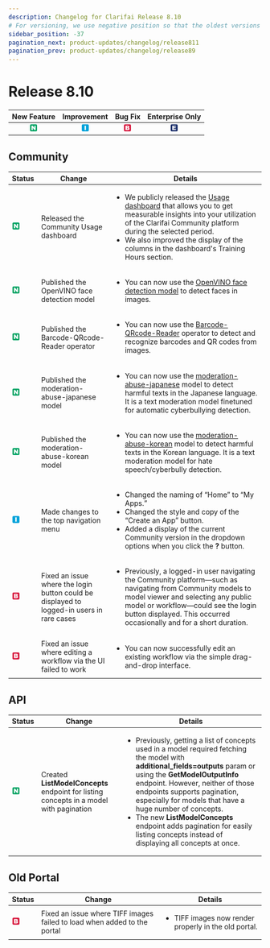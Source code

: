```yaml
---
description: Changelog for Clarifai Release 8.10
# For versioning, we use negative position so that the oldest versions are displayed at the bottom. Any time you add a new version, increase the position by -1.
sidebar_position: -37
pagination_next: product-updates/changelog/release811
pagination_prev: product-updates/changelog/release89
---
```


# Release 8.10

| New Feature | Improvement | Bug Fix | Enterprise Only |
| :---: | :---: | :---: | :---: |
| ![new-feature](/img/new_feature.jpg) | ![improvement](/img/improvement.jpg) | ![bug](/img/bug.jpg) | ![enterprise](/img/enterprise.jpg) |

## Community  
|Status                                |Change                  |Details                    |
|--------------------------------------|------------------------|---------------------------|
|![new-feature](/img/new_feature.jpg)  |Released the Community Usage dashboard|<ul><li>We publicly released the [Usage dashboard](https://docs.clarifai.com/community/guides/usage-dashboard/) that allows you to get measurable insights into your utilization of the Clarifai Community platform during the selected period.</li><li>We also improved the display of the columns in the dashboard's Training Hours section.</li></ul>|
|![new-feature](/img/new_feature.jpg)|Published the OpenVINO face detection model|<ul><li>You can now use the [OpenVINO face detection model](https://clarifai.com/openvino/face-detection/models/face-detection-0200) to detect faces in images.</li></ul>|
|![new-feature](/img/new_feature.jpg)|Published the Barcode-QRcode-Reader operator|<ul><li>You can now use the [Barcode-QRcode-Reader](https://clarifai.com/yuchen/workflow-test/models/BARCODE-QRCODE-Reader) operator to detect and recognize barcodes and QR codes from images.</li></ul>|
|![new-feature](/img/new_feature.jpg)|Published the moderation-abuse-japanese model|<ul><li>You can now use the [moderation-abuse-japanese](https://clarifai.com/yuchen/text-moderation/models/moderation-abuse-japanese) model to detect harmful texts in the Japanese language. It is a text moderation model finetuned for automatic cyberbullying detection.</li></ul>|
|![new-feature](/img/new_feature.jpg)|Published the moderation-abuse-korean model|<ul><li>You can now use the [moderation-abuse-korean](https://clarifai.com/yuchen/text-moderation/models/moderation-abuse-korean) model to detect harmful texts in the Korean language. It is a text moderation model for hate speech/cyberbully detection.</li></ul>|
|![improvement](/img/improvement.jpg)|Made changes to the top navigation menu|<ul><li>Changed the naming of “Home” to “My Apps.”</li><li>Changed the style and copy of the “Create an App” button.</li><li>Added a display of the current Community version in the dropdown options when you click the **?** button.</li></ul>|
|![bug](/img/bug.jpg)|Fixed an issue where the login button could be displayed to logged-in users in rare cases|<ul><li>Previously, a logged-in user navigating the Community platform—such as navigating from Community models to model viewer and selecting any public model or workflow—could see the login button displayed. This occurred occasionally and for a short duration.</li></ul>|
|![bug](/img/bug.jpg)|Fixed an issue where editing a workflow via the UI failed to work|<ul><li>You can now successfully edit an existing workflow via the simple drag-and-drop interface.</li></ul>|

## API
|Status     |Change                                             |Details                                            |
|-----------|---------------------------------------------------|----------------------------------------------------|
| ![new-feature](/img/new_feature.jpg) |Created **ListModelConcepts** endpoint for listing concepts in a model with pagination|<ul><li>Previously, getting a list of concepts used in a model required fetching the model with **additional_fields=outputs** param or using the **GetModelOutputInfo** endpoint. However, neither of those endpoints supports pagination, especially for models that have a huge number of concepts.</li><li>The new **ListModelConcepts** endpoint adds pagination for easily listing concepts instead of displaying all concepts at once.</li></ul> |


## Old Portal
|Status     |Change                                             |Details                                            |
|-----------|---------------------------------------------------|----------------------------------------------------|
| ![bug](/img/bug.jpg) |Fixed an issue where TIFF images failed to load when added to the portal|<ul><li>TIFF images now render properly in the old portal.</li></ul> |
